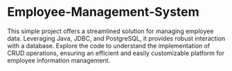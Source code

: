 # Employee-Management-System
This simple project offers a streamlined solution for managing employee data. Leveraging Java, JDBC, and PostgreSQL, it provides robust interaction with a database. Explore the code to understand the implementation of CRUD operations, ensuring an efficient and easily customizable platform for employee information management.

